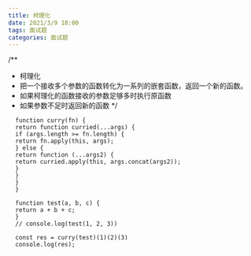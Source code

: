 ```yaml
---
title: 柯理化
date: 2021/3/9 18:00
tags: 面试题
categories: 面试题
---
```


/\*\*

- 柯理化
- 把一个接收多个参数的函数转化为一系列的嵌套函数，返回一个新的函数。
- 如果柯理化的函数接收的参数足够多时执行原函数
- 如果参数不足时返回新的函数
  \*/

```
  function curry(fn) {
  return function curried(...args) {
  if (args.length >= fn.length) {
  return fn.apply(this, args);
  } else {
  return function (...args2) {
  return curried.apply(this, args.concat(args2));
  }
  }
  }
  }

  function test(a, b, c) {
  return a + b + c;
  }
  // console.log(test(1, 2, 3))

  const res = curry(test)(1)(2)(3)
  console.log(res);
```
